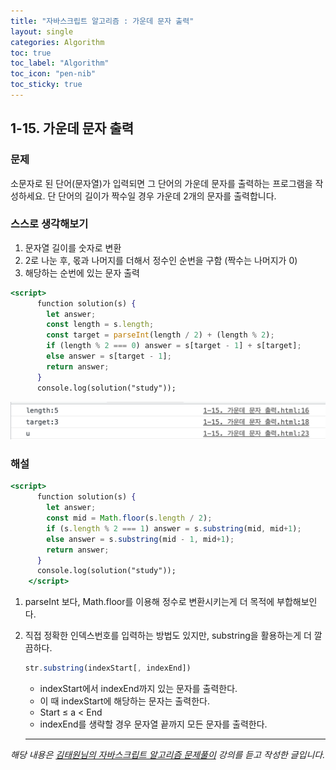 ```yaml
---
title: "자바스크립트 알고리즘 : 가운데 문자 출력"
layout: single
categories: Algorithm
toc: true
toc_label: "Algorithm"
toc_icon: "pen-nib"
toc_sticky: true
---
```


## 1-15. 가운데 문자 출력

### 문제

소문자로 된 단어(문자열)가 입력되면 그 단어의 가운데 문자를 출력하는 프로그램을 작성하세요. 단 단어의 길이가 짝수일 경우 가운데 2개의 문자를 출력합니다.

### 스스로 생각해보기

1. 문자열 길이를 숫자로 변환
2. 2로 나눈 후, 몫과 나머지를 더해서 정수인 순번을 구함 (짝수는 나머지가 0)
3. 해당하는 순번에 있는 문자 출력

```jsx
<script>
      function solution(s) {
        let answer;
        const length = s.length;
        const target = parseInt(length / 2) + (length % 2);
        if (length % 2 === 0) answer = s[target - 1] + s[target];
        else answer = s[target - 1];
        return answer;
      }
      console.log(solution("study"));
```

![1](/assets/images/algorithm/algo15-00001.png)

### 해설

```jsx
<script>
      function solution(s) {
        let answer;
        const mid = Math.floor(s.length / 2);
        if (s.length % 2 === 1) answer = s.substring(mid, mid+1);
        else answer = s.substring(mid - 1, mid+1);
        return answer;
      }
      console.log(solution("study"));
    </script>
```

1. parseInt 보다, Math.floor를 이용해 정수로 변환시키는게 더 목적에 부합해보인다.
2. 직접 정확한 인덱스번호를 입력하는 방법도 있지만, substring을 활용하는게 더 깔끔하다.

   ```jsx
   str.substring(indexStart[, indexEnd])
   ```

   - indexStart에서 indexEnd까지 있는 문자를 출력한다.
   - 이 때 indexStart에 해당하는 문자는 출력한다.
   - Start ≤ a < End
   - indexEnd를 생략할 경우 문자열 끝까지 모든 문자를 출력한다.

   ***

_해당 내용은 [김태원님의 자바스크립트 알고리즘 문제풀이](https://www.inflearn.com/course/%EC%9E%90%EB%B0%94%EC%8A%A4%ED%81%AC%EB%A6%BD%ED%8A%B8-%EC%95%8C%EA%B3%A0%EB%A6%AC%EC%A6%98-%EB%AC%B8%EC%A0%9C%ED%92%80%EC%9D%B4/dashboard) 강의를 듣고 작성한 글입니다._

